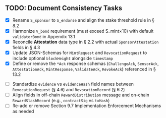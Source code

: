 ## TODO: Document Consistency Tasks

- [x] Rename `S_sponsor` to `S_endorse` and align the stake threshold rule in § 8.2
- [x] Harmonize `V_bond` requirement (must exceed S_mint×10) with default `validatorBond` in Appendix 13.1
- [x] Reconcile **Attestation** data type in § 2.2 with actual `SponsorAttestation` fields in § 4.3
- [x] Update JSON-Schemas for `MintRequest` and `RevocationRequest` to include optional `blockHeight` alongside `timestamp`
- [x] Define or remove the `*Ack` response schemas (`ChallengeAck`, `SensorAck`, `AttestationAck`, `MintResponse`, `ValidateAck`, `RevokeAck`) referenced in § 13.2
* [ ] Standardize `evidence` vs `evidenceHash` field names between `RevocationRequest` (§ 4.6) and `RevocationRecord` (§ 6.2)
* [ ] Align fields in off-chain `RewardDistribution` message and on-chain `RewardSlashRecord` (e.g., `contractSig` vs `txHash`)
* [ ] Re-add or remove Section 9.7 Implementation Enforcement Mechanisms as needed 